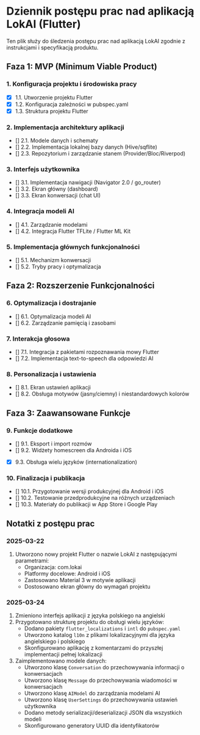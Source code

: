 # Dziennik postępu prac nad aplikacją LokAI (Flutter)

Ten plik służy do śledzenia postępu prac nad aplikacją LokAI zgodnie z instrukcjami i specyfikacją produktu.

## Faza 1: MVP (Minimum Viable Product)

### 1. Konfiguracja projektu i środowiska pracy
- [x] 1.1. Utworzenie projektu Flutter
- [x] 1.2. Konfiguracja zależności w pubspec.yaml
- [x] 1.3. Struktura projektu Flutter

### 2. Implementacja architektury aplikacji
- [] 2.1. Modele danych i schematy
- [] 2.2. Implementacja lokalnej bazy danych (Hive/sqflite)
- [] 2.3. Repozytorium i zarządzanie stanem (Provider/Bloc/Riverpod)

### 3. Interfejs użytkownika
- [] 3.1. Implementacja nawigacji (Navigator 2.0 / go_router)
- [] 3.2. Ekran główny (dashboard)
- [] 3.3. Ekran konwersacji (chat UI)

### 4. Integracja modeli AI
- [] 4.1. Zarządzanie modelami
- [] 4.2. Integracja Flutter TFLite / Flutter ML Kit

### 5. Implementacja głównych funkcjonalności
- [] 5.1. Mechanizm konwersacji
- [] 5.2. Tryby pracy i optymalizacja

## Faza 2: Rozszerzenie Funkcjonalności

### 6. Optymalizacja i dostrajanie
- [] 6.1. Optymalizacja modeli AI
- [] 6.2. Zarządzanie pamięcią i zasobami

### 7. Interakcja głosowa
- [] 7.1. Integracja z pakietami rozpoznawania mowy Flutter
- [] 7.2. Implementacja text-to-speech dla odpowiedzi AI

### 8. Personalizacja i ustawienia
- [] 8.1. Ekran ustawień aplikacji
- [] 8.2. Obsługa motywów (jasny/ciemny) i niestandardowych kolorów

## Faza 3: Zaawansowane Funkcje

### 9. Funkcje dodatkowe
- [] 9.1. Eksport i import rozmów
- [] 9.2. Widżety homescreen dla Androida i iOS
- [x] 9.3. Obsługa wielu języków (internationalization)

### 10. Finalizacja i publikacja
- [] 10.1. Przygotowanie wersji produkcyjnej dla Android i iOS
- [] 10.2. Testowanie przedprodukcyjne na różnych urządzeniach
- [] 10.3. Materiały do publikacji w App Store i Google Play

## Notatki z postępu prac

### 2025-03-22
1. Utworzono nowy projekt Flutter o nazwie LokAI z następującymi parametrami:
   - Organizacja: com.lokai
   - Platformy docelowe: Android i iOS
   - Zastosowano Material 3 w motywie aplikacji
   - Dostosowano ekran główny do wymagań projektu

### 2025-03-24
1. Zmieniono interfejs aplikacji z języka polskiego na angielski
2. Przygotowano strukturę projektu do obsługi wielu języków:
   - Dodano pakiety `flutter_localizations` i `intl` do `pubspec.yaml`
   - Utworzono katalog `l10n` z plikami lokalizacyjnymi dla języka angielskiego i polskiego
   - Skonfigurowano aplikację z komentarzami do przyszłej implementacji pełnej lokalizacji
3. Zaimplementowano modele danych:
   - Utworzono klasę `Conversation` do przechowywania informacji o konwersacjach
   - Utworzono klasę `Message` do przechowywania wiadomości w konwersacjach
   - Utworzono klasę `AIModel` do zarządzania modelami AI
   - Utworzono klasę `UserSettings` do przechowywania ustawień użytkownika
   - Dodano metody serializacji/deserializacji JSON dla wszystkich modeli
   - Skonfigurowano generatory UUID dla identyfikatorów
